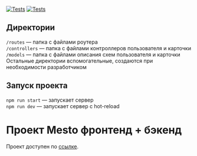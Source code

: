 [![Tests](../../actions/workflows/tests-13-sprint.yml/badge.svg)](../../actions/workflows/tests-13-sprint.yml) [![Tests](../../actions/workflows/tests-14-sprint.yml/badge.svg)](../../actions/workflows/tests-14-sprint.yml)

## Директории
`/routes` — папка с файлами роутера  
`/controllers` — папка с файлами контроллеров пользователя и карточки   
`/models` — папка с файлами описания схем пользователя и карточки  
Остальные директории вспомогательные, создаются при необходимости разработчиком

## Запуск проекта
`npm run start` — запускает сервер   
`npm run dev` — запускает сервер с hot-reload


# Проект Mesto фронтенд + бэкенд
<!-- Сайт (мини соц-сеть) с адаптивной версткой (от 320px до 1280px) и семантической разметкой. Верстался по [макету "Figma"](https://www.figma.com/file/2cn9N9jSkmxD84oJik7xL7/JavaScript.-Sprint-4?node-id=0%3A1). Создан и работает на сервере Яндекс практикума. Где студенты одной группы - могут оформить свой профиль(информация о себе, аватар), загружать изображения, просматривать и оценивать картинки однокурсников, добавлять и удалять свои.

Данное приложение решает проблему студентов. У них есть чат - но флудить там нельзя, общение либо по делу - либо по теме. Данная соц сеть помогает студентам общаться без слов - при помощи изображений. При этом, помогая, студентам-кодерам не отвлекаться на общение: запостить свой статус или своё настроение и продолжать писать код.

Веб-приложение создавалось с целью познакомиться с новыми, на тот момент, инструментами разработки: React.

Общая функциональность: Пользователь может изменить свое имя, информацию о себе и аватарку, лайкнуть понравившееся фото, загрузить или удалить собственные фотографии. При нажатии на фотографию открывается всплывающее окно с предварительным просмотром фотографии. Добавлена валидация форм и ООП. Проект создан на React, с использованием методологии БЭМ и собран при помощи Webpack.

Для разработки используется: HTML, CSS, JavaScript, BEM, Webpack, API, React.

Проект был разработан в рамках учебного задания на платформе Яндекс.Практикум. Все работы проверяются менторами и проходят код-ревью. -->

Проект доступен по [ссылке](https://ana-anajel.github.io/express-mesto-gha).